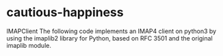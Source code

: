 # cautious-happiness
IMAPClient
The following code implements an IMAP4 client on python3 by using the imaplib2
library for Python, based on RFC 3501 and the original imaplib module.
